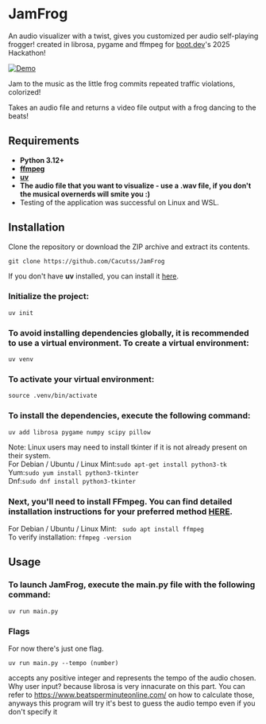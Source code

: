 # JamFrog
An audio visualizer with a twist, gives you customized per audio self-playing frogger!
created in librosa, pygame and ffmpeg for [boot.dev](https://boot.dev)'s 2025 Hackathon!

[![Demo](https://img.youtube.com/vi/u4MCWl5zK6Q/0.jpg)](https://www.youtube.com/watch?v=u4MCWl5zK6Q)

Jam to the music as the little frog commits repeated traffic violations, colorized!

Takes an audio file and returns a video file output with a frog dancing to the beats!
## Requirements
* **Python 3.12+**
* **[ffmpeg](https://ffmpeg.org/download.html)**
* **[uv](https://github.com/astral-sh/uv#installation)**
* **The audio file that you want to visualize - use a .wav file, if you don't the musical overnerds will smite you :)**
* Testing of the application was successful on Linux and WSL.
## Installation
Clone the repository or download the ZIP archive and extract its contents.
```
git clone https://github.com/Cacutss/JamFrog
```
If you don't have **uv** installed, you can install it [here](https://github.com/astral-sh/uv#installation).
### Initialize the project:
```
uv init
```
### To avoid installing dependencies globally, it is recommended to use a virtual environment. To create a virtual environment:
```
uv venv
```
### To activate your virtual environment:
```
source .venv/bin/activate
```
### To install the dependencies, execute the following command:
```
uv add librosa pygame numpy scipy pillow
```
Note: Linux users may need to install tkinter if it is not already present on their system.  
For Debian / Ubuntu / Linux Mint:```sudo apt-get install python3-tk```  
Yum:```sudo yum install python3-tkinter```  
Dnf:```sudo dnf install python3-tkinter```
### Next, you'll need to install FFmpeg. You can find detailed installation instructions for your preferred method [HERE](https://ffmpeg.org/download.html).
For Debian / Ubuntu / Linux Mint: ``` sudo apt install ffmpeg```  
To verify installation: ```ffmpeg -version```

## Usage
### To launch JamFrog, execute the main.py file with the following command:
```
uv run main.py 
```
### Flags
For now there's just one flag.  
```
uv run main.py --tempo (number)
```
accepts any positive integer and represents the tempo of the audio chosen. Why user input? because librosa is very innacurate on this part.
You can refer to https://www.beatsperminuteonline.com/ on how to calculate those, anyways this program will try it's best to guess the audio tempo even if you don't specify it
